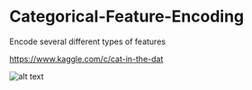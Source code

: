 # Categorical-Feature-Encoding
Encode several different types of features

https://www.kaggle.com/c/cat-in-the-dat

![alt text](https://storage.googleapis.com/kaggle-media/competitions/playground/cat_in_dat/cat7.jpg "Title")

